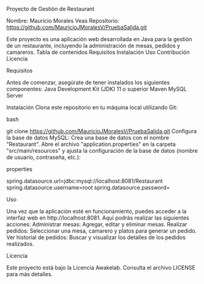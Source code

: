Proyecto de Gestión de Restaurant

Nombre: Mauricio Morales Veas
Repositorio: https://github.com/MauricioJMoralesV/PruebaSalida.git

Este proyecto es una aplicación web desarrollada en Java para la gestión de un restaurante, incluyendo la administración de mesas, pedidos y camareros.
Tabla de contenidos
    Requisitos
    Instalación
    Uso
    Contribución
    Licencia

Requisitos

Antes de comenzar, asegúrate de tener instalados los siguientes componentes:
    Java Development Kit (JDK) 11 o superior
    Maven
    MySQL Server

Instalación
    Clona este repositorio en tu máquina local utilizando Git:

bash

git clone https://github.com/MauricioJMoralesV/PruebaSalida.git
    Configura la base de datos MySQL:
        Crea una base de datos con el nombre "Restaurant".
        Abre el archivo "application.properties" en la carpeta "src/main/resources" y ajusta la configuración de la base de datos (nombre de usuario, contraseña, etc.):

properties

spring.datasource.url=jdbc:mysql://localhost:8081/Restaurant
spring.datasource.username=root
spring.datasource.password=


Uso

Una vez que la aplicación esté en funcionamiento, puedes acceder a la interfaz web en http://localhost:8081. Aquí podrás realizar las siguientes acciones:
    Administrar mesas: Agregar, editar y eliminar mesas.
    Realizar pedidos: Seleccionar una mesa, camarero y platos para generar un pedido.
    Ver historial de pedidos: Buscar y visualizar los detalles de los pedidos realizados.


Licencia

Este proyecto está bajo la Licencia Awakelab. Consulta el archivo LICENSE para más detalles.
